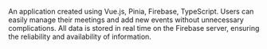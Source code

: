 An application created using Vue.js, Pinia, Firebase, TypeScript. Users can easily manage their meetings and add new events without unnecessary complications. All data is stored in real time on the Firebase server, ensuring the reliability and availability of information.
